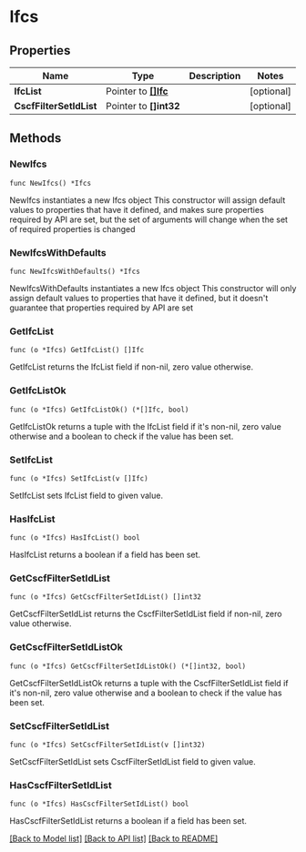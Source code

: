 # Ifcs

## Properties

Name | Type | Description | Notes
------------ | ------------- | ------------- | -------------
**IfcList** | Pointer to [**[]Ifc**](Ifc.md) |  | [optional] 
**CscfFilterSetIdList** | Pointer to **[]int32** |  | [optional] 

## Methods

### NewIfcs

`func NewIfcs() *Ifcs`

NewIfcs instantiates a new Ifcs object
This constructor will assign default values to properties that have it defined,
and makes sure properties required by API are set, but the set of arguments
will change when the set of required properties is changed

### NewIfcsWithDefaults

`func NewIfcsWithDefaults() *Ifcs`

NewIfcsWithDefaults instantiates a new Ifcs object
This constructor will only assign default values to properties that have it defined,
but it doesn't guarantee that properties required by API are set

### GetIfcList

`func (o *Ifcs) GetIfcList() []Ifc`

GetIfcList returns the IfcList field if non-nil, zero value otherwise.

### GetIfcListOk

`func (o *Ifcs) GetIfcListOk() (*[]Ifc, bool)`

GetIfcListOk returns a tuple with the IfcList field if it's non-nil, zero value otherwise
and a boolean to check if the value has been set.

### SetIfcList

`func (o *Ifcs) SetIfcList(v []Ifc)`

SetIfcList sets IfcList field to given value.

### HasIfcList

`func (o *Ifcs) HasIfcList() bool`

HasIfcList returns a boolean if a field has been set.

### GetCscfFilterSetIdList

`func (o *Ifcs) GetCscfFilterSetIdList() []int32`

GetCscfFilterSetIdList returns the CscfFilterSetIdList field if non-nil, zero value otherwise.

### GetCscfFilterSetIdListOk

`func (o *Ifcs) GetCscfFilterSetIdListOk() (*[]int32, bool)`

GetCscfFilterSetIdListOk returns a tuple with the CscfFilterSetIdList field if it's non-nil, zero value otherwise
and a boolean to check if the value has been set.

### SetCscfFilterSetIdList

`func (o *Ifcs) SetCscfFilterSetIdList(v []int32)`

SetCscfFilterSetIdList sets CscfFilterSetIdList field to given value.

### HasCscfFilterSetIdList

`func (o *Ifcs) HasCscfFilterSetIdList() bool`

HasCscfFilterSetIdList returns a boolean if a field has been set.


[[Back to Model list]](../README.md#documentation-for-models) [[Back to API list]](../README.md#documentation-for-api-endpoints) [[Back to README]](../README.md)


